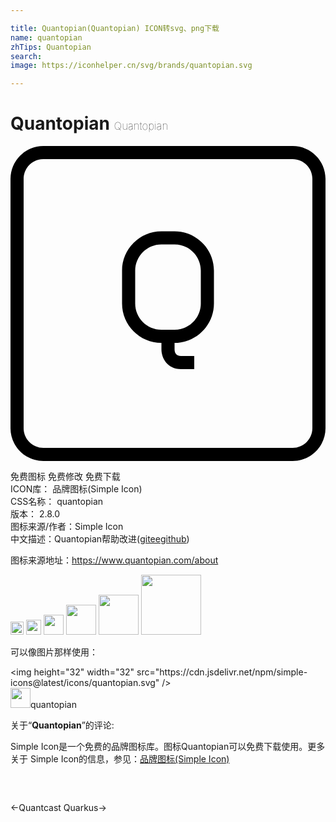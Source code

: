 ```yaml
---

title: Quantopian(Quantopian) ICON转svg、png下载
name: quantopian
zhTips: Quantopian
search: 
image: https://iconhelper.cn/svg/brands/quantopian.svg

---
```


# Quantopian  <small style="font-size: 60%;font-weight: 100">Quantopian</small>

<div id="svg" class="svg-wrap">
<svg role="img" xmlns="http://www.w3.org/2000/svg" viewBox="0 0 24 24"><title>Quantopian icon</title><path d="M14.5 12c0 1.103-.897 2-2 2h-1c-1.103 0-2-.897-2-2V9.5c0-1.103.897-2 2-2h1c1.103 0 2 .897 2 2zm-2-5.5h-1c-1.654 0-3 1.346-3 3V12c0 1.654 1.346 3 3 3v.5c0 .603.4 1.5 1.5 1.5h1v-1h-1c-.403 0-.494-.275-.5-.5V15c1.654 0 3-1.346 3-3V9.5c0-1.654-1.346-3-3-3M1 21.5v-19C1 1.673 1.673 1 2.5 1h19c.827 0 1.5.673 1.5 1.5v19c0 .827-.673 1.5-1.5 1.5h-19c-.827 0-1.5-.673-1.5-1.5zm23 0v-19C24 1.121 22.878 0 21.5 0h-19A2.503 2.503 0 000 2.5v19C0 22.878 1.121 24 2.5 24h19c1.378 0 2.5-1.122 2.5-2.5Z"/></svg>
</div>
<detail full-name='quantopian'></detail>

<div class="detail-page">
<p>
<span><span class="badge-success badge">免费图标</span> <span class="badge-success badge">免费修改</span>  <span class="badge-success badge">免费下载</span> </span>
<br/>
<span>
ICON库：
<span class="badge-secondary badge">品牌图标(Simple Icon)</span> 
</span>
<br/>
<span>
CSS名称：
<span class="badge-secondary badge">quantopian</span> 
</span>

<br/>
<span>
版本：
<span class="badge-secondary badge">2.8.0</span> 
</span>
<br/>
<span>图标来源/作者：<span class="badge-light badge">Simple Icon</span></span> 
<br/>
<span class="zh-detail">中文描述：<span class="badge-primary badge">Quantopian</span><span class="help-link"><span>帮助改进</span>(<a href="https://gitee.com/liuwave/icon-helper/edit/master/json/brands/quantopian.json" target="_blank" rel="noopener noreferrer">gitee</a><a href="https://github.com/liuwave/icon-helper/edit/master/json/brands/quantopian.json" target="_blank" rel="noopener noreferrer">github</a></span>)</span><br/>
</p>
</div><div class="description description alert alert-light"><p>图标来源地址：<a href="https://www.quantopian.com/about" target="_blank" rel="noopener noreferrer">https://www.quantopian.com/about</a></p></div>
<div class="alert alert-dark">
<img height="21" width="21" src="https://cdn.jsdelivr.net/npm/simple-icons@latest/icons/quantopian.svg" />
<img height="24" width="24" src="https://cdn.jsdelivr.net/npm/simple-icons@latest/icons/quantopian.svg" />
<img height="32" width="32" src="https://cdn.jsdelivr.net/npm/simple-icons@latest/icons/quantopian.svg" />
<img height="48" width="48" src="https://cdn.jsdelivr.net/npm/simple-icons@latest/icons/quantopian.svg" />
<img height="64" width="64" src="https://cdn.jsdelivr.net/npm/simple-icons@latest/icons/quantopian.svg" />
<img height="96" width="96" src="https://cdn.jsdelivr.net/npm/simple-icons@latest/icons/quantopian.svg" />

</div>
<div>
  <p>可以像图片那样使用：    
  </p>
  <div class="alert alert-primary" style="font-size: 14px">
    &lt;img height="32" width="32" src="https://cdn.jsdelivr.net/npm/simple-icons@latest/icons/quantopian.svg" /&gt;
    <copy-btn content='<img height="32" width="32" src="https://cdn.jsdelivr.net/npm/simple-icons@latest/icons/quantopian.svg" />'></copy-btn>
  </div>
  <div class="alert alert-secondary">
    <img height="32" width="32" src="https://cdn.jsdelivr.net/npm/simple-icons@latest/icons/quantopian.svg" />quantopian
    <copy-btn content="quantopian" btn-title="复制图标名称"></copy-btn>
  </div>
</div>
<div class="icon-detail__container">
<p>关于“<b>Quantopian</b>”的评论:</p>
</div>
<Vssue title="关于“Quantopian”的评论" />
<div><p>Simple Icon是一个免费的品牌图标库。图标Quantopian可以免费下载使用。更多关于  Simple Icon的信息，参见：<a target="_blank" href="https://iconhelper.cn/brands.html">品牌图标(Simple Icon)</a>
</p></div>


<div style="padding:2rem 0 " class="page-nav"><p class="inner"><span class="prev">←<router-link to="/icon/quantcast.html">Quantcast</router-link></span> <span class="next"><router-link to="/icon/quarkus.html">Quarkus</router-link>→</span></p></div>
